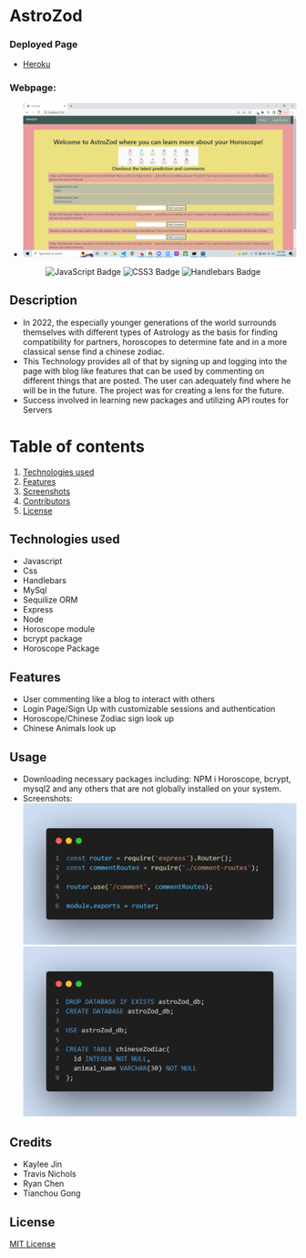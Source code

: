 # AstroZod


### Deployed Page
* [Heroku](https://astrozod.herokuapp.com/) 


### Webpage:
*
    ![Webpage](./public/assets/image/ScreenshotP.png)

<div align="center">
<img src="https://img.shields.io/badge/JavaScript-323330?style=flat&logo=javascript&logoColor=F7DF1E" alt="JavaScript Badge"/>
<img src="https://img.shields.io/badge/CSS3-1572B6?style=flat&logo=css3&logoColor=white" alt="CSS3 Badge"/>
<img src="https://img.shields.io/badge/Handlebars.js-f0772b?style=for-the-badge&logo=handlebarsdotjs&logoColor=black" alt="Handlebars Badge"/>
</div>

## Description

 * In 2022, the especially younger generations of the world surrounds themselves with different types of Astrology as the basis for finding compatibility for partners, horoscopes to determine fate and in a more classical sense find a chinese zodiac. 
 * This Technology provides all of that by signing up and logging into the page with blog like features that can be used by commenting on different things that are posted. The user can adequately find where he will be in the future. The project was for creating a lens for the future. 
 * Success involved in learning new packages and utilizing API routes for Servers

# Table of contents
1. [Technologies used](#tech-used)
2. [Features](#features)
3. [Screenshots](#screenshots)
4. [Contributors](#contributors)
5. [License](#license)

## Technologies used
* Javascript
* Css
* Handlebars
* MySql
* Sequilize ORM
* Express
* Node
* Horoscope module
* bcrypt package
* Horoscope Package

## Features
* User commenting like a blog to interact with others 
* Login Page/Sign Up with customizable sessions and authentication
* Horoscope/Chinese Zodiac sign look up
* Chinese Animals look up

## Usage
* Downloading necessary packages including: NPM i Horoscope, bcrypt, mysql2 and any others that are not globally installed on your system.
* Screenshots:
![Webpage](./public/assets/image/CommentRouterSS.png)
![Webpage](./public/assets/image/SchemaDBSS.png)

## Credits

* Kaylee Jin
* Travis Nichols
* Ryan Chen
* Tianchou Gong

## License
[MIT License](https://choosealicense.com/licenses/mit/)

